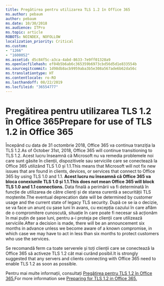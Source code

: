 ```yaml
---
title: Pregătirea pentru utilizarea TLS 1.2 în Office 365
ms.author: pebaum
author: pebaum
ms.date: 10/30/2018
ms.audience: ITPro
ms.topic: article
ROBOTS: NOINDEX, NOFOLLOW
localization_priority: Critical
ms.custom:
- "1266"
- "1600052"
ms.assetid: d5c84f5c-a3ca-4abd-8633-7e9ff01328a9
ms.openlocfilehash: ef04b5b6ab6c365359b6973cbd56d5d1e833554b
ms.sourcegitcommit: 1d98db8acb9959aba3b5e308a567ade6b62da56c
ms.translationtype: HT
ms.contentlocale: ro-RO
ms.lasthandoff: 08/22/2019
ms.locfileid: "36554777"
---
```

# <a name="prepare-for-use-of-tls-12-in-office-365"></a><span data-ttu-id="cc7cc-102">Pregătirea pentru utilizarea TLS 1.2 în Office 365</span><span class="sxs-lookup"><span data-stu-id="cc7cc-102">Prepare for use of TLS 1.2 in Office 365</span></span>

<span data-ttu-id="cc7cc-103">Începând cu data de 31 octombrie 2018, Office 365 va continua tranziția la TLS 1.2.</span><span class="sxs-lookup"><span data-stu-id="cc7cc-103">As of October 31st, 2018, Office 365 will continue transitioning to TLS 1.2.</span></span> <span data-ttu-id="cc7cc-104">Acest lucru înseamnă că Microsoft nu va remedia problemele noi care sunt găsite în clienții, dispozitivele sau serviciile care se conectează la Office 365 utilizând TLS 1.0 și 1.1.</span><span class="sxs-lookup"><span data-stu-id="cc7cc-104">This means that Microsoft will not fix new issues that are found in clients, devices, or services that connect to Office 365 by using TLS 1.0 and 1.1.</span></span> <span data-ttu-id="cc7cc-105">**Acest lucru nu înseamnă că Office 365 va bloca conexiunile TLS 1.0 și 1.1.**</span><span class="sxs-lookup"><span data-stu-id="cc7cc-105">**This does not mean Office 365 will block TLS 1.0 and 1.1 connections.**</span></span> <span data-ttu-id="cc7cc-106">Data finală a perimării va fi determinată în funcție de utilizarea de către clienți și de starea curentă a securității TLS moștenite.</span><span class="sxs-lookup"><span data-stu-id="cc7cc-106">The eventual deprecation date will be determined by customer usage and the current state of legacy TLS security.</span></span> <span data-ttu-id="cc7cc-107">După ce se ia o decizie, se va face un anunț cu șase luni în avans, cu excepția cazului în care aflăm de o compromitere cunoscută, situație în care poate fi necesar să acționăm în mai puțin de șase luni, pentru a-i proteja pe clienții care utilizează serviciile.</span><span class="sxs-lookup"><span data-stu-id="cc7cc-107">After a decision is made, there will be an announcement six months in advance unless we become aware of a known compromise, in which case we may have to act in less than six months to protect customers who use the services.</span></span>
  
<span data-ttu-id="cc7cc-108">Se recomandă ferm ca toate serverele și toți clienții care se conectează la Office 365 să activeze TLS 1.2 cât mai curând posibil.</span><span class="sxs-lookup"><span data-stu-id="cc7cc-108">It is strongly suggested that any servers and clients connecting with Office 365 need to enable TLS 1.2 as soon as possible.</span></span>
  
<span data-ttu-id="cc7cc-109">Pentru mai multe informații, consultați [Pregătirea pentru TLS 1.2 în Office 365.](https://support.microsoft.com/help/4057306/preparing-for-tls-1-2-in-office-365)</span><span class="sxs-lookup"><span data-stu-id="cc7cc-109">For more information see [Preparing for TLS 1.2 in Office 365.](https://support.microsoft.com/help/4057306/preparing-for-tls-1-2-in-office-365)</span></span>
  